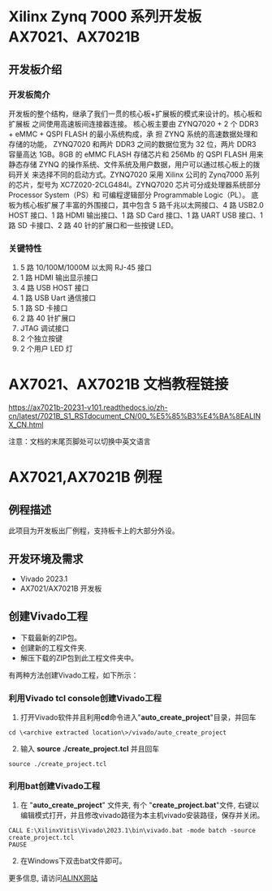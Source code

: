 # Xilinx Zynq 7000 系列开发板AX7021、AX7021B  
## 开发板介绍
### 开发板简介
开发板的整个结构，继承了我们一贯的核心板+扩展板的模式来设计的。核心板和扩展板
之间使用高速板间连接器连接。
核心板主要由 ZYNQ7020 + 2 个 DDR3 + eMMC + QSPI FLASH 的最小系统构成，承
担 ZYNQ 系统的高速数据处理和存储的功能， ZYNQ7020 和两片 DDR3 之间的数据位宽为
32 位，两片 DDR3 容量高达 1GB。8GB 的 eMMC FLASH 存储芯片和 256Mb 的 QSPI FLASH
用来静态存储 ZYNQ 的操作系统、文件系统及用户数据，用户可以通过核心板上的拨码开关
来选择不同的启动方式。ZYNQ7020 采用 Xilinx 公司的 Zynq7000 系列的芯片，型号为
XC7Z020-2CLG484I。ZYNQ7020 芯片可分成处理器系统部分 Processor System（PS）和
可编程逻辑部分 Programmable Logic（PL）。
底板为核心板扩展了丰富的外围接口，其中包含 5 路千兆以太网接口、4 路 USB2.0 HOST
接口、1 路 HDMI 输出接口、1 路 SD Card 接口、1 路 UART USB 接口、1 路 SD 卡接口、2
路 40 针的扩展口和一些按键 LED。
### 关键特性
  1. 5 路 10/100M/1000M 以太网 RJ-45 接口 
  2. 1 路 HDMI 输出显示接口   
  3. 4 路 USB HOST 接口 
  4. 1 路 USB Uart 通信接口  
  5.  1 路 SD 卡接口
  6. 2 路 40 针扩展口
  7. JTAG 调试接口
  8. 2 个独立按键
  9. 2 个用户 LED 灯 

# AX7021、AX7021B 文档教程链接
https://ax7021b-20231-v101.readthedocs.io/zh-cn/latest/7021B_S1_RSTdocument_CN/00_%E5%85%B3%E4%BA%8EALINX_CN.html

 注意：文档的末尾页脚处可以切换中英文语言

# AX7021,AX7021B 例程
## 例程描述
此项目为开发板出厂例程，支持板卡上的大部分外设。
## 开发环境及需求
* Vivado 2023.1
* AX7021/AX7021B 开发板
## 创建Vivado工程
* 下载最新的ZIP包。
* 创建新的工程文件夹.
* 解压下载的ZIP包到此工程文件夹中。


有两种方法创建Vivado工程，如下所示：
### 利用Vivado tcl console创建Vivado工程
1. 打开Vivado软件并且利用**cd**命令进入"**auto_create_project**"目录，并回车
```
cd \<archive extracted location\>/vivado/auto_create_project
```
2. 输入 **source ./create_project.tcl** 并且回车
```
source ./create_project.tcl
```

### 利用bat创建Vivado工程
1. 在 "**auto_create_project**" 文件夹, 有个 "**create_project.bat**"文件, 右键以编辑模式打开，并且修改vivado路径为本主机vivado安装路径，保存并关闭。
```
CALL E:\XilinxVitis\Vivado\2023.1\bin\vivado.bat -mode batch -source create_project.tcl
PAUSE
```
2. 在Windows下双击bat文件即可。


更多信息, 请访问[ALINX网站](https://www.alinx.com)